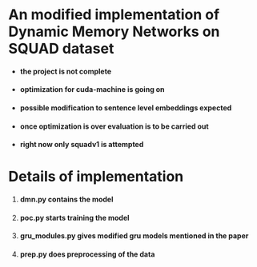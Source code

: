 # An modified implementation of Dynamic Memory Networks on SQUAD dataset 


* #### the project is not complete
* #### optimization for cuda-machine is going on
* #### possible modification to sentence level embeddings expected
* #### once optimization is over evaluation is to be carried out
* #### right now only squadv1 is attempted

# Details of implementation
1. #### dmn.py contains the model
2. #### poc.py starts training the model
3. #### gru_modules.py gives modified gru models mentioned in the paper
4. #### prep.py does preprocessing of the data

